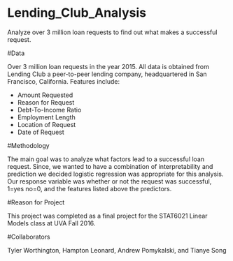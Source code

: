 # Lending_Club_Analysis

Analyze over 3 million loan requests to find out what makes a successful request.

#Data

Over 3 million loan requests in the year 2015. All data is obtained from Lending Club a peer-to-peer lending company, headquartered in San Francisco, California. Features include:
* Amount Requested
* Reason for Request
* Debt-To-Income Ratio
* Employment Length
* Location of Request
* Date of Request


#Methodology

The main goal was to analyze what factors lead to a successful loan request. Since, we wanted to have a combination of interpretability and prediction we decided logistic regression was appropriate for this analysis. Our response variable was whether or not the request was successful, 1=yes no=0, and the features listed above the predictors.

#Reason for Project

This project was completed as a final project for the STAT6021 Linear Models class at UVA Fall 2016.

#Collaborators

Tyler Worthington, Hampton Leonard, Andrew Pomykalski, and Tianye Song
